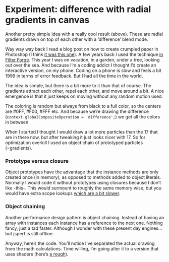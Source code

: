 <!--
  date: 2016-09-06
  modified: 2017-01-14
  slug: experiment-radialdifference
  type: post
  categories: code, JavaScript
  tags: JavaScript, cool shit, particles
  description: Another pretty simple idea with a really cool result. These are radial gradients drawn on top of each other with a 'difference' blend mode.
  related: experiment-bezier experiment-blob experiment-boids experiment-clouds experiment-ff experiment-fire experiment-flowfield experiment-glass experiment-grid experiment-heart experiment-marbles experiment-plasma experiment-radialdifference experiment-snow experiment-spiralmap experiment-starzoom experiment-touches experiment-vertical experiment-voronoi
-->

# Experiment: difference with radial gradients in canvas

<p>Another pretty simple idea with a really cool result (above). These are radial gradients drawn on top of each other with a &#8216;difference&#8217; blend mode.</p>
<p><!--more--></p>
<p>Way way way back I read a blog post on how to create crumpled paper in Photoshop (I think <a href="http://www.myjanee.com/tuts/crumple/crumple.htm">it was this one</a>). A few years back I used the technique <a href="https://www.filterforge.com/filters/8780.html">in Filter Forge</a>. This year I was on vacation, in a garden, under a tree, looking out over the sea. And because I&#8217;m a coding addict I thought I&#8217;d create an interactive version, on my phone. Coding on a phone is slow and feels a bit 1999 in terms of error feedback. But I had all the time in the world.</p>
<p>The idea is simple, but there is a bit more to it than that of course. The gradients attract each other, repel each other, and move around a bit. A nice emergence is that it just keeps on moving without any random motion used.</p>
<p>The coloring is random but always from black to a full color, so the centers are #0FF, #F00, #FFF etc. And because we&#8217;re drawing the difference (<code>context.globalCompositeOperation = 'difference';</code>) we get all the colors in between.</p>
<p>When I started I thought I would draw a lot more particles than the 17 that are in there now, but after tweaking it just looks nicer with 17. So for optimization overkill I used an object chain of prototyped particles (=gradients).</p>
<h3>Prototype versus closure</h3>
<p>Object prototypes have the advantage that the instance methods are only created once (in memory), as opposed to methods added to object literals. Normally I would code it without prototypes using closures because I don&#8217;t like -this-. This would surmount to roughly the same memory wise, but you would have extra scope lookups <a href="http://marijnhaverbeke.nl/blog/closure-vs-object-performance.html">which are a bit slower</a>.</p>
<h3>Object chaining</h3>
<p>Another performance design pattern is object chaining. Instead of having an array with instances each instance has a reference to the next one. Nothing fancy, just a tad faster. Although I wonder with these present day engines&#8230; but jsperf is still offline.</p>
<p>Anyway, here&#8217;s the code. You&#8217;ll notice I&#8217;ve separated the actual drawing from the math calculations. Time willing, I&#8217;m going alter it to a version that uses shaders (here&#8217;s <a href="https://www.shadertoy.com/view/4lyGzh">a rough</a>). </p>
<pre><code data-language="javascript" data-src="/static/experiment/radialdifference.js"></code></pre>
